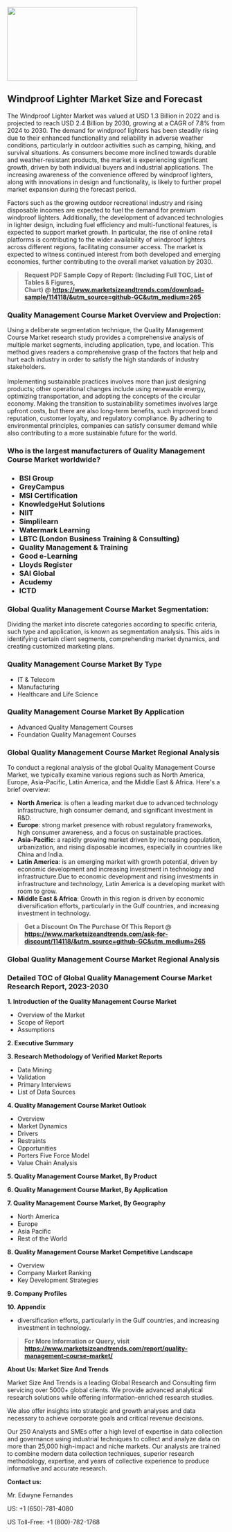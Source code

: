 <p><img class="alignnone size-medium wp-image-20088" src="https://ffe5etoiles.com/wp-content/uploads/2024/12/MST1-300x171.png" alt="" width="300" height="171" /></p><h2>Windproof Lighter Market Size and Forecast</h2><p>The Windproof Lighter Market was valued at USD 1.3 Billion in 2022 and is projected to reach USD 2.4 Billion by 2030, growing at a CAGR of 7.8% from 2024 to 2030. The demand for windproof lighters has been steadily rising due to their enhanced functionality and reliability in adverse weather conditions, particularly in outdoor activities such as camping, hiking, and survival situations. As consumers become more inclined towards durable and weather-resistant products, the market is experiencing significant growth, driven by both individual buyers and industrial applications. The increasing awareness of the convenience offered by windproof lighters, along with innovations in design and functionality, is likely to further propel market expansion during the forecast period.</p><p>Factors such as the growing outdoor recreational industry and rising disposable incomes are expected to fuel the demand for premium windproof lighters. Additionally, the development of advanced technologies in lighter design, including fuel efficiency and multi-functional features, is expected to support market growth. In particular, the rise of online retail platforms is contributing to the wider availability of windproof lighters across different regions, facilitating consumer access. The market is expected to witness continued interest from both developed and emerging economies, further contributing to the overall market valuation by 2030.</p></p><blockquote id="" class=""><strong>Request PDF Sample Copy of Report: (Including Full TOC, List of Tables &amp; Figures, Chart)&nbsp;@&nbsp;<strong><a href="https://www.marketsizeandtrends.com/download-sample/114118/&utm_source=github-GC&utm_medium=265" target="_blank">https://www.marketsizeandtrends.com/download-sample/114118/&utm_source=github-GC&utm_medium=265</a></strong></strong></blockquote><h3 id="" class="">Quality Management Course Market&nbsp;Overview and Projection:</h3><p id="" class="">Using a deliberate segmentation technique, the Quality Management Course Market research study provides a comprehensive analysis of multiple market segments, including application, type, and location. This method gives readers a comprehensive grasp of the factors that help and hurt each industry in order to satisfy the high standards of industry stakeholders. <br /> <br />Implementing sustainable practices involves more than just designing products; other operational changes include using renewable energy, optimizing transportation, and adopting the concepts of the circular economy. Making the transition to sustainability sometimes involves large upfront costs, but there are also long-term benefits, such improved brand reputation, customer loyalty, and regulatory compliance. By adhering to environmental principles, companies can satisfy consumer demand while also contributing to a more sustainable future for the world.</p><h3 id="" class="">Who is the largest manufacturers of&nbsp;Quality Management Course Market worldwide?</h3><h3 class=""><p><ul><li>BSI Group </li><li> GreyCampus </li><li> MSI Certification </li><li> KnowledgeHut Solutions </li><li> NIIT </li><li> Simplilearn </li><li> Watermark Learning </li><li> LBTC (London Business Training & Consulting) </li><li> Quality Management & Training </li><li> Good e-Learning </li><li> Lloyds Register </li><li> SAI Global </li><li> Acudemy </li><li> ICTD</li></ul></p></h3><h3 id="" class="">Global&nbsp;Quality Management Course Market Segmentation:</h3><p id="" class="">Dividing the market into discrete categories according to specific criteria, such type and application, is known as segmentation analysis. This aids in identifying certain client segments, comprehending market dynamics, and creating customized marketing plans.</p><h3 id="" class="">Quality Management Course Market&nbsp;By Type</h3><p><p><ul><li>IT & Telecom </li><li> Manufacturing </li><li> Healthcare and Life Science</p></li></ul></p></p><h3 id="" class="">Quality Management Course Market&nbsp;By Application</h3><p class=""><p><ul><li>Advanced Quality Management Courses </li><li> Foundation Quality Management Courses</li></ul></p></p><h3 id="" class="">Global Quality Management Course Market Regional Analysis</h3><p id="" class="">To conduct a regional analysis of the global Quality Management Course Market, we typically examine various regions such as North America, Europe, Asia-Pacific, Latin America, and the Middle East &amp; Africa. Here's a brief overview:</p><ul><li><strong>North America</strong>: is often a leading market due to advanced technology infrastructure, high consumer demand, and significant investment in R&amp;D.</li><li><strong>Europe</strong>: strong market presence with robust regulatory frameworks, high consumer awareness, and a focus on sustainable practices.</li><li><strong>Asia-Pacific</strong>: a rapidly growing market driven by increasing population, urbanization, and rising disposable incomes, especially in countries like China and India.</li><li><strong>Latin America</strong>: is an emerging market with growth potential, driven by economic development and increasing investment in technology and infrastructure.Due to economic development and rising investments in infrastructure and technology, Latin America is a developing market with room to grow.</li><li><strong>Middle East &amp; Africa</strong>: Growth in this region is driven by economic diversification efforts, particularly in the Gulf countries, and increasing investment in technology.</li></ul><blockquote id="" class=""><strong>Get a Discount On The Purchase Of This Report @ <strong><a href="https://www.marketsizeandtrends.com/ask-for-discount/114118/&utm_source=github-GC&utm_medium=265" target="_blank">https://www.marketsizeandtrends.com/ask-for-discount/114118/&utm_source=github-GC&utm_medium=265</a></strong></strong></blockquote><h3 id="" class="">Global Quality Management Course Market Regional Analysis</h3><h3 id="" class="">Detailed TOC of Global Quality Management Course Market Research Report, 2023-2030</h3><p id="" class=""><strong>1. Introduction of the Quality Management Course Market</strong></p><ul><li>Overview of the Market</li><li>Scope of Report</li><li>Assumptions</li></ul><p id="" class=""><strong>2. Executive Summary</strong></p><p id="" class=""><strong>3. Research Methodology of Verified Market Reports</strong></p><ul><li>Data Mining</li><li>Validation</li><li>Primary Interviews</li><li>List of Data Sources</li></ul><p id="" class=""><strong>4. Quality Management Course Market Outlook</strong></p><ul><li>Overview</li><li>Market Dynamics</li><li>Drivers</li><li>Restraints</li><li>Opportunities</li><li>Porters Five Force Model</li><li>Value Chain Analysis</li></ul><p id="" class=""><strong>5. Quality Management Course Market, By Product</strong></p><p id="" class=""><strong>6. Quality Management Course Market, By Application</strong></p><p id="" class=""><strong>7. Quality Management Course Market, By Geography</strong></p><ul><li>North America</li><li>Europe</li><li>Asia Pacific</li><li>Rest of the World</li></ul><p id="" class=""><strong>8. Quality Management Course Market Competitive Landscape</strong></p><ul><li>Overview</li><li>Company Market Ranking</li><li>Key Development Strategies</li></ul><p id="" class=""><strong>9. Company Profiles</strong></p><p id="" class=""><strong>10. Appendix</strong></p><ul><li>diversification efforts, particularly in the Gulf countries, and increasing investment in technology.</li></ul><blockquote id="" class=""><strong>For More Information or Query, visit <strong><strong><a href="https://www.marketsizeandtrends.com/report/quality-management-course-market/" target="_blank">https://www.marketsizeandtrends.com/report/quality-management-course-market/</a></strong></strong></strong></blockquote><p id="" class=""><strong>About Us: Market Size And Trends</strong></p><p id="" class="">Market Size And Trends is a leading Global Research and Consulting firm servicing over 5000+ global clients. We provide advanced analytical research solutions while offering information-enriched research studies.</p><p id="" class="">We also offer insights into strategic and growth analyses and data necessary to achieve corporate goals and critical revenue decisions.</p><p id="" class="">Our 250 Analysts and SMEs offer a high level of expertise in data collection and governance using industrial techniques to collect and analyze data on more than 25,000 high-impact and niche markets. Our analysts are trained to combine modern data collection techniques, superior research methodology, expertise, and years of collective experience to produce informative and accurate research.</p><p id="" class=""><strong>Contact us:</strong></p><p id="" class="">Mr. Edwyne Fernandes</p><p id="" class="">US: +1 (650)-781-4080</p><p id="" class="">US Toll-Free: +1 (800)-782-1768</p>
